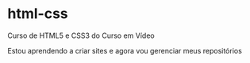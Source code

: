 # html-css
 Curso de HTML5 e CSS3 do Curso em Vídeo

 Estou aprendendo a criar sites e agora vou gerenciar meus repositórios
